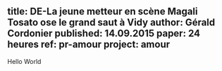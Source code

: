 title: DE-La jeune metteur en scène Magali Tosato ose le grand saut à Vidy
author: Gérald Cordonier
published: 14.09.2015
paper: 24 heures
ref: pr-amour
project: amour
---

Hello World
